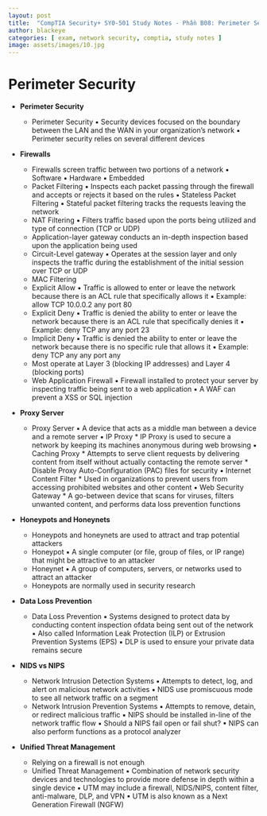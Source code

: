 ```yaml
---
layout: post
title:  "CompTIA Security+ SY0-501 Study Notes - Phần B08: Perimeter Security"
author: blackeye
categories: [ exam, network security, comptia, study notes ]
image: assets/images/10.jpg
---
```


# Perimeter Security
* **Perimeter Security**
    * Perimeter Security
        ▪ Security devices focused on the boundary between the LAN and the WAN in your organization’s network
        ▪ Perimeter security relies on several different devices

* **Firewalls**
    * Firewalls screen traffic between two portions of a network
        ▪ Software
        ▪ Hardware
        ▪ Embedded
    * Packet Filtering
        ▪ Inspects each packet passing through the firewall and accepts or rejects it based on the rules
        ▪ Stateless Packet Filtering
        ▪ Stateful packet filtering tracks the requests leaving the network
    * NAT Filtering
        ▪ Filters traffic based upon the ports being utilized and type of connection (TCP or UDP)
    * Application-layer gateway conducts an in-depth inspection based upon the application being used
    * Circuit-Level gateway
        ▪ Operates at the session layer and only inspects the traffic during the establishment of the initial session over TCP or UDP
    * MAC Filtering
    * Explicit Allow
        ▪ Traffic is allowed to enter or leave the network because there is an ACL rule that specifically allows it
        ▪ Example: allow TCP 10.0.0.2 any port 80
    * Explicit Deny
        ▪ Traffic is denied the ability to enter or leave the network because there is an ACL rule that specifically denies it
        ▪ Example: deny TCP any any port 23
    * Implicit Deny
        ▪ Traffic is denied the ability to enter or leave the network because there is no specific rule that allows it
        ▪ Example: deny TCP any any port any
    * Most operate at Layer 3 (blocking IP addresses) and Layer 4 (blocking ports)
    * Web Application Firewall
        ▪ Firewall installed to protect your server by inspecting traffic being sent to a web application
        ▪ A WAF can prevent a XSS or SQL injection

* **Proxy Server**
    * Proxy Server
        ▪ A device that acts as a middle man between a device and a remote server
        ▪ IP Proxy
            * IP Proxy is used to secure a network by keeping its machines anonymous during web browsing
        ▪ Caching Proxy
            * Attempts to serve client requests by delivering content from itself without actually contacting the remote server
            * Disable Proxy Auto-Configuration (PAC) files for security
        ▪ Internet Content Filter
            * Used in organizations to prevent users from accessing prohibited websites and other content
        ▪ Web Security Gateway
            * A go-between device that scans for viruses, filters unwanted content, and performs data loss prevention functions

* **Honeypots and Honeynets**
    * Honeypots and honeynets are used to attract and trap potential attackers
    * Honeypot
        ▪ A single computer (or file, group of files, or IP range) that might be attractive to an attacker
    * Honeynet
        ▪ A group of computers, servers, or networks used to attract an attacker
    * Honeypots are normally used in security research

* **Data Loss Prevention**
    * Data Loss Prevention
        ▪ Systems designed to protect data by conducting content inspection ofdata being sent out of the network
        ▪ Also called Information Leak Protection (ILP) or Extrusion Prevention Systems (EPS)
        ▪ DLP is used to ensure your private data remains secure

* **NIDS vs NIPS**
    * Network Intrusion Detection Systems
        ▪ Attempts to detect, log, and alert on malicious network activities
        ▪ NIDS use promiscuous mode to see all network traffic on a segment
    * Network Intrusion Prevention Systems
        ▪ Attempts to remove, detain, or redirect malicious traffic
        ▪ NIPS should be installed in-line of the network traffic flow
        ▪ Should a NIPS fail open or fail shut?
        ▪ NIPS can also perform functions as a protocol analyzer

* **Unified Threat Management**
    * Relying on a firewall is not enough
    * Unified Threat Management
        ▪ Combination of network security devices and technologies to provide more defense in depth within a single device
        ▪ UTM may include a firewall, NIDS/NIPS, content filter, anti-malware, DLP, and VPN
        ▪ UTM is also known as a Next Generation Firewall (NGFW)